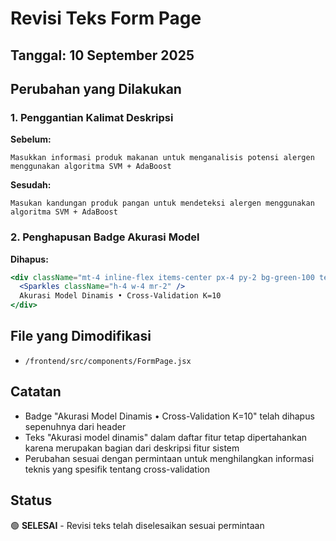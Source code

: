 # Revisi Teks Form Page

## Tanggal: 10 September 2025

## Perubahan yang Dilakukan

### 1. Penggantian Kalimat Deskripsi
**Sebelum:**
```
Masukkan informasi produk makanan untuk menganalisis potensi alergen menggunakan algoritma SVM + AdaBoost
```

**Sesudah:**
```
Masukan kandungan produk pangan untuk mendeteksi alergen menggunakan algoritma SVM + AdaBoost
```

### 2. Penghapusan Badge Akurasi Model
**Dihapus:**
```jsx
<div className="mt-4 inline-flex items-center px-4 py-2 bg-green-100 text-green-800 rounded-full text-sm font-medium">
  <Sparkles className="h-4 w-4 mr-2" />
  Akurasi Model Dinamis • Cross-Validation K=10
</div>
```

## File yang Dimodifikasi
- `/frontend/src/components/FormPage.jsx`

## Catatan
- Badge "Akurasi Model Dinamis • Cross-Validation K=10" telah dihapus sepenuhnya dari header
- Teks "Akurasi model dinamis" dalam daftar fitur tetap dipertahankan karena merupakan bagian dari deskripsi fitur sistem
- Perubahan sesuai dengan permintaan untuk menghilangkan informasi teknis yang spesifik tentang cross-validation

## Status
🟢 **SELESAI** - Revisi teks telah diselesaikan sesuai permintaan
